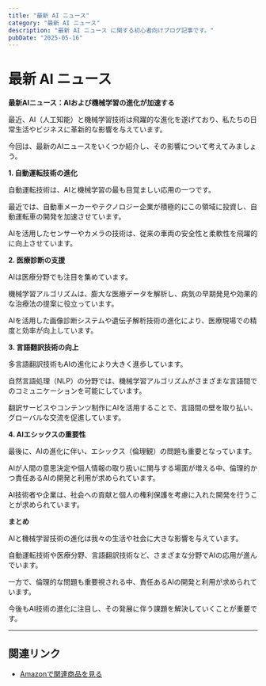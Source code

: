 ```yaml
---
title: "最新 AI ニュース"
category: "最新 AI ニュース"
description: "最新 AI ニュース に関する初心者向けブログ記事です。"
pubDate: "2025-05-16"
---
```


# 最新 AI ニュース

**最新AIニュース：AIおよび機械学習の進化が加速する**

最近、AI（人工知能）と機械学習技術は飛躍的な進化を遂げており、私たちの日常生活やビジネスに革新的な影響を与えています。

今回は、最新のAIニュースをいくつか紹介し、その影響について考えてみましょう。



**1. 自動運転技術の進化**

自動運転技術は、AIと機械学習の最も目覚ましい応用の一つです。

最近では、自動車メーカーやテクノロジー企業が積極的にこの領域に投資し、自動運転車の開発を加速させています。

AIを活用したセンサーやカメラの技術は、従来の車両の安全性と柔軟性を飛躍的に向上させています。



**2. 医療診断の支援**

AIは医療分野でも注目を集めています。

機械学習アルゴリズムは、膨大な医療データを解析し、病気の早期発見や効果的な治療法の提案に役立っています。

AIを活用した画像診断システムや遺伝子解析技術の進化により、医療現場での精度と効率が向上しています。



**3. 言語翻訳技術の向上**

多言語翻訳技術もAIの進化により大きく進歩しています。

自然言語処理（NLP）の分野では、機械学習アルゴリズムがさまざまな言語間でのコミュニケーションを可能にしています。

翻訳サービスやコンテンツ制作にAIを活用することで、言語間の壁を取り払い、グローバルな交流を促進しています。



**4. AIエシックスの重要性**

最後に、AIの進化に伴い、エシックス（倫理観）の問題も重要となっています。

AIが人間の意思決定や個人情報の取り扱いに関与する場面が増える中、倫理的かつ責任あるAIの開発と利用が求められています。

AI技術者や企業は、社会への貢献と個人の権利保護を考慮に入れた開発を行うことが求められています。



**まとめ**

AIと機械学習技術の進化は我々の生活や社会に大きな影響を与えています。

自動運転技術や医療分野、言語翻訳技術など、さまざまな分野でAIの応用が進んでいます。

一方で、倫理的な問題も重要視される中、責任あるAIの開発と利用が求められています。

今後もAI技術の進化に注目し、その発展に伴う課題を解決していくことが重要です。



---

## 関連リンク

- [Amazonで関連商品を見る](https://www.amazon.co.jp/s?k=%E6%9C%80%E6%96%B0+AI+%E3%83%8B%E3%83%A5%E3%83%BC%E3%82%B9&tag=autowritehubai-22)
